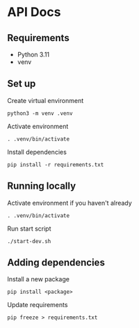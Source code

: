 # API Docs

## Requirements

- Python 3.11
- venv

## Set up

Create virtual environment

```
python3 -m venv .venv
```

Activate environment

```
. .venv/bin/activate
```

Install dependencies

```
pip install -r requirements.txt
```

## Running locally

Activate environment if you haven't already

```
. .venv/bin/activate
```

Run start script

```
./start-dev.sh
```

## Adding dependencies

Install a new package

```
pip install <package>
```

Update requirements

```
pip freeze > requirements.txt
```
